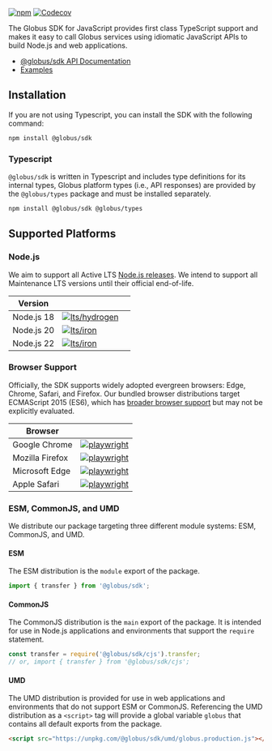 [![npm](https://img.shields.io/npm/v/@globus/sdk?style=flat-square&logo=npm&color=000&label)](https://www.npmjs.com/package/@globus/sdk) [![Codecov](https://img.shields.io/codecov/c/gh/globus/globus-sdk-javascript?style=flat-square&logo=codecov)](https://app.codecov.io/gh/globus/globus-sdk-javascript)

The Globus SDK for JavaScript provides first class TypeScript support and makes it easy to call Globus services using idiomatic JavaScript APIs to build Node.js and web applications.

- [@globus/sdk API Documentation](https://globus.github.io/globus-sdk-javascript/)
- [Examples](./examples/README.md)

## Installation

If you are not using Typescript, you can install the SDK with the following command:

```sh
npm install @globus/sdk
```

### Typescript

`@globus/sdk` is written in Typescript and includes type definitions for its internal types, Globus platform types (i.e., API responses) are provided by the `@globus/types` package and must be installed separately.

```sh
npm install @globus/sdk @globus/types
```

## Supported Platforms

### Node.js

We aim to support all Active LTS [Node.js releases](https://nodejs.org/en/about/previous-releases). We intend to support all Maintenance LTS versions until their official end-of-life.

| Version    |                                                                                                                                                                                                                 |     |
| ---------- | --------------------------------------------------------------------------------------------------------------------------------------------------------------------------------------------------------------- | --- |
| Node.js 18 | [![lts/hydrogen](https://img.shields.io/github/actions/workflow/status/globus/globus-sdk-javascript/ci.yml?style=flat-square&label=)](https://github.com/globus/globus-sdk-javascript/actions/workflows/ci.yml) |     |
| Node.js 20 | [![lts/iron](https://img.shields.io/github/actions/workflow/status/globus/globus-sdk-javascript/ci.yml?style=flat-square&label=)](https://github.com/globus/globus-sdk-javascript/actions/workflows/ci.yml)     |     |
| Node.js 22 | [![lts/iron](https://img.shields.io/github/actions/workflow/status/globus/globus-sdk-javascript/ci.yml?style=flat-square&label=)](https://github.com/globus/globus-sdk-javascript/actions/workflows/ci.yml)     |     |

### Browser Support

Officially, the SDK supports widely adopted evergreen browsers: Edge, Chrome, Safari, and Firefox. Our bundled browser distributions target ECMAScript 2015 (ES6), which has [broader browser support](https://caniuse.com/es6) but may not be explicitly evaluated.

| Browser         |                                                                                                                                                                                                                               |
| --------------- | ----------------------------------------------------------------------------------------------------------------------------------------------------------------------------------------------------------------------------- |
| Google Chrome   | [![playwright](https://img.shields.io/github/actions/workflow/status/globus/globus-sdk-javascript/playwright.yml?style=flat-square&label=)](https://github.com/globus/globus-sdk-javascript/actions/workflows/playwright.yml) |
| Mozilla Firefox | [![playwright](https://img.shields.io/github/actions/workflow/status/globus/globus-sdk-javascript/playwright.yml?style=flat-square&label=)](https://github.com/globus/globus-sdk-javascript/actions/workflows/playwright.yml) |
| Microsoft Edge  | [![playwright](https://img.shields.io/github/actions/workflow/status/globus/globus-sdk-javascript/playwright.yml?style=flat-square&label=)](https://github.com/globus/globus-sdk-javascript/actions/workflows/playwright.yml) |
| Apple Safari    | [![playwright](https://img.shields.io/github/actions/workflow/status/globus/globus-sdk-javascript/playwright.yml?style=flat-square&label=)](https://github.com/globus/globus-sdk-javascript/actions/workflows/playwright.yml) |

### ESM, CommonJS, and UMD

We distribute our package targeting three different module systems: ESM, CommonJS, and UMD.

#### ESM

The ESM distribution is the `module` export of the package.

```js
import { transfer } from '@globus/sdk';
```

#### CommonJS

The CommonJS distribution is the `main` export of the package. It is intended for use in Node.js applications and environments that support the `require` statement.

```js
const transfer = require('@globus/sdk/cjs').transfer;
// or, import { transfer } from '@globus/sdk/cjs';
```

#### UMD

The UMD distribution is provided for use in web applications and environments that do not support ESM or CommonJS. Referencing the UMD distribution as a `<script>` tag will provide a global variable `globus` that contains all default exports from the package.

```html
<script src="https://unpkg.com/@globus/sdk/umd/globus.production.js"></script>
```
